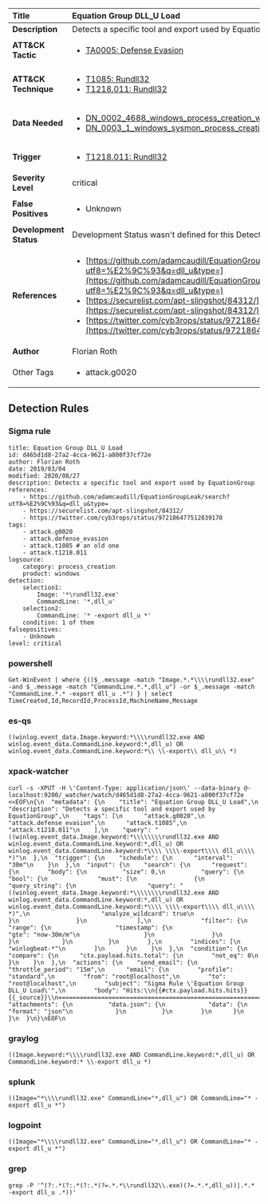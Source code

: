 | Title                    | Equation Group DLL_U Load       |
|:-------------------------|:------------------|
| **Description**          | Detects a specific tool and export used by EquationGroup |
| **ATT&amp;CK Tactic**    |  <ul><li>[TA0005: Defense Evasion](https://attack.mitre.org/tactics/TA0005)</li></ul>  |
| **ATT&amp;CK Technique** | <ul><li>[T1085: Rundll32](https://attack.mitre.org/techniques/T1085)</li><li>[T1218.011: Rundll32](https://attack.mitre.org/techniques/T1218.011)</li></ul>  |
| **Data Needed**          | <ul><li>[DN_0002_4688_windows_process_creation_with_commandline](../Data_Needed/DN_0002_4688_windows_process_creation_with_commandline.md)</li><li>[DN_0003_1_windows_sysmon_process_creation](../Data_Needed/DN_0003_1_windows_sysmon_process_creation.md)</li></ul>  |
| **Trigger**              | <ul><li>[T1218.011: Rundll32](../Triggers/T1218.011.md)</li></ul>  |
| **Severity Level**       | critical |
| **False Positives**      | <ul><li>Unknown</li></ul>  |
| **Development Status**   |  Development Status wasn't defined for this Detection Rule yet  |
| **References**           | <ul><li>[https://github.com/adamcaudill/EquationGroupLeak/search?utf8=%E2%9C%93&q=dll_u&type=](https://github.com/adamcaudill/EquationGroupLeak/search?utf8=%E2%9C%93&q=dll_u&type=)</li><li>[https://securelist.com/apt-slingshot/84312/](https://securelist.com/apt-slingshot/84312/)</li><li>[https://twitter.com/cyb3rops/status/972186477512839170](https://twitter.com/cyb3rops/status/972186477512839170)</li></ul>  |
| **Author**               | Florian Roth |
| Other Tags           | <ul><li>attack.g0020</li></ul> | 

## Detection Rules

### Sigma rule

```
title: Equation Group DLL_U Load
id: d465d1d8-27a2-4cca-9621-a800f37cf72e
author: Florian Roth
date: 2019/03/04
modified: 2020/08/27
description: Detects a specific tool and export used by EquationGroup
references:
    - https://github.com/adamcaudill/EquationGroupLeak/search?utf8=%E2%9C%93&q=dll_u&type=
    - https://securelist.com/apt-slingshot/84312/
    - https://twitter.com/cyb3rops/status/972186477512839170
tags:
    - attack.g0020
    - attack.defense_evasion
    - attack.t1085 # an old one
    - attack.t1218.011
logsource:
    category: process_creation
    product: windows
detection:
    selection1:
        Image: '*\rundll32.exe'
        CommandLine: '*,dll_u'
    selection2:
        CommandLine: '* -export dll_u *'
    condition: 1 of them
falsepositives:
    - Unknown
level: critical

```





### powershell
    
```
Get-WinEvent | where {(($_.message -match "Image.*.*\\\\rundll32.exe" -and $_.message -match "CommandLine.*.*,dll_u") -or $_.message -match "CommandLine.*.* -export dll_u .*") } | select TimeCreated,Id,RecordId,ProcessId,MachineName,Message
```


### es-qs
    
```
((winlog.event_data.Image.keyword:*\\\\rundll32.exe AND winlog.event_data.CommandLine.keyword:*,dll_u) OR winlog.event_data.CommandLine.keyword:*\\ \\-export\\ dll_u\\ *)
```


### xpack-watcher
    
```
curl -s -XPUT -H \'Content-Type: application/json\' --data-binary @- localhost:9200/_watcher/watch/d465d1d8-27a2-4cca-9621-a800f37cf72e <<EOF\n{\n  "metadata": {\n    "title": "Equation Group DLL_U Load",\n    "description": "Detects a specific tool and export used by EquationGroup",\n    "tags": [\n      "attack.g0020",\n      "attack.defense_evasion",\n      "attack.t1085",\n      "attack.t1218.011"\n    ],\n    "query": "((winlog.event_data.Image.keyword:*\\\\\\\\rundll32.exe AND winlog.event_data.CommandLine.keyword:*,dll_u) OR winlog.event_data.CommandLine.keyword:*\\\\ \\\\-export\\\\ dll_u\\\\ *)"\n  },\n  "trigger": {\n    "schedule": {\n      "interval": "30m"\n    }\n  },\n  "input": {\n    "search": {\n      "request": {\n        "body": {\n          "size": 0,\n          "query": {\n            "bool": {\n              "must": [\n                {\n                  "query_string": {\n                    "query": "((winlog.event_data.Image.keyword:*\\\\\\\\rundll32.exe AND winlog.event_data.CommandLine.keyword:*,dll_u) OR winlog.event_data.CommandLine.keyword:*\\\\ \\\\-export\\\\ dll_u\\\\ *)",\n                    "analyze_wildcard": true\n                  }\n                }\n              ],\n              "filter": {\n                "range": {\n                  "timestamp": {\n                    "gte": "now-30m/m"\n                  }\n                }\n              }\n            }\n          }\n        },\n        "indices": [\n          "winlogbeat-*"\n        ]\n      }\n    }\n  },\n  "condition": {\n    "compare": {\n      "ctx.payload.hits.total": {\n        "not_eq": 0\n      }\n    }\n  },\n  "actions": {\n    "send_email": {\n      "throttle_period": "15m",\n      "email": {\n        "profile": "standard",\n        "from": "root@localhost",\n        "to": "root@localhost",\n        "subject": "Sigma Rule \'Equation Group DLL_U Load\'",\n        "body": "Hits:\\n{{#ctx.payload.hits.hits}}{{_source}}\\n================================================================================\\n{{/ctx.payload.hits.hits}}",\n        "attachments": {\n          "data.json": {\n            "data": {\n              "format": "json"\n            }\n          }\n        }\n      }\n    }\n  }\n}\nEOF\n
```


### graylog
    
```
((Image.keyword:*\\\\rundll32.exe AND CommandLine.keyword:*,dll_u) OR CommandLine.keyword:* \\-export dll_u *)
```


### splunk
    
```
((Image="*\\\\rundll32.exe" CommandLine="*,dll_u") OR CommandLine="* -export dll_u *")
```


### logpoint
    
```
((Image="*\\\\rundll32.exe" CommandLine="*,dll_u") OR CommandLine="* -export dll_u *")
```


### grep
    
```
grep -P '^(?:.*(?:.*(?:.*(?=.*.*\\rundll32\\.exe)(?=.*.*,dll_u))|.*.* -export dll_u .*))'
```



